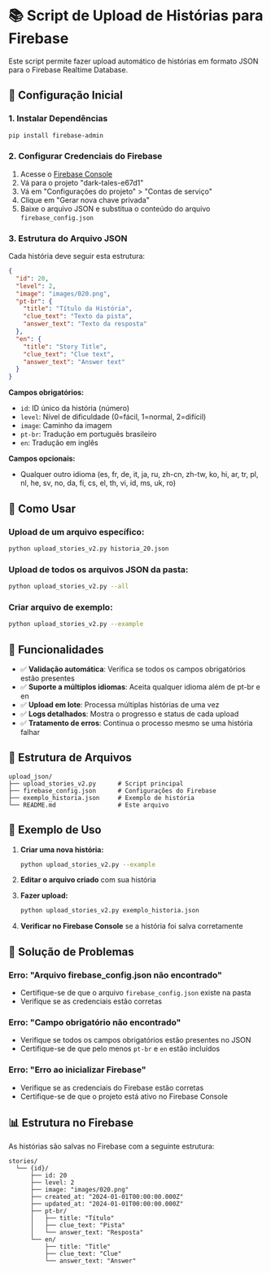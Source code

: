 # 📚 Script de Upload de Histórias para Firebase

Este script permite fazer upload automático de histórias em formato JSON para o Firebase Realtime Database.

## 🚀 Configuração Inicial

### 1. Instalar Dependências

```bash
pip install firebase-admin
```

### 2. Configurar Credenciais do Firebase

1. Acesse o [Firebase Console](https://console.firebase.google.com/)
2. Vá para o projeto "dark-tales-e67d1"
3. Vá em "Configurações do projeto" > "Contas de serviço"
4. Clique em "Gerar nova chave privada"
5. Baixe o arquivo JSON e substitua o conteúdo do arquivo `firebase_config.json`

### 3. Estrutura do Arquivo JSON

Cada história deve seguir esta estrutura:

```json
{
  "id": 20,
  "level": 2,
  "image": "images/020.png",
  "pt-br": {
    "title": "Título da História",
    "clue_text": "Texto da pista",
    "answer_text": "Texto da resposta"
  },
  "en": {
    "title": "Story Title",
    "clue_text": "Clue text",
    "answer_text": "Answer text"
  }
}
```

**Campos obrigatórios:**
- `id`: ID único da história (número)
- `level`: Nível de dificuldade (0=fácil, 1=normal, 2=difícil)
- `image`: Caminho da imagem
- `pt-br`: Tradução em português brasileiro
- `en`: Tradução em inglês

**Campos opcionais:**
- Qualquer outro idioma (es, fr, de, it, ja, ru, zh-cn, zh-tw, ko, hi, ar, tr, pl, nl, he, sv, no, da, fi, cs, el, th, vi, id, ms, uk, ro)

## 📖 Como Usar

### Upload de um arquivo específico:
```bash
python upload_stories_v2.py historia_20.json
```

### Upload de todos os arquivos JSON da pasta:
```bash
python upload_stories_v2.py --all
```

### Criar arquivo de exemplo:
```bash
python upload_stories_v2.py --example
```

## 🔧 Funcionalidades

- ✅ **Validação automática**: Verifica se todos os campos obrigatórios estão presentes
- ✅ **Suporte a múltiplos idiomas**: Aceita qualquer idioma além de pt-br e en
- ✅ **Upload em lote**: Processa múltiplas histórias de uma vez
- ✅ **Logs detalhados**: Mostra o progresso e status de cada upload
- ✅ **Tratamento de erros**: Continua o processo mesmo se uma história falhar

## 📁 Estrutura de Arquivos

```
upload_json/
├── upload_stories_v2.py      # Script principal
├── firebase_config.json      # Configurações do Firebase
├── exemplo_historia.json     # Exemplo de história
└── README.md                 # Este arquivo
```

## 🎯 Exemplo de Uso

1. **Criar uma nova história:**
   ```bash
   python upload_stories_v2.py --example
   ```

2. **Editar o arquivo criado** com sua história

3. **Fazer upload:**
   ```bash
   python upload_stories_v2.py exemplo_historia.json
   ```

4. **Verificar no Firebase Console** se a história foi salva corretamente

## 🚨 Solução de Problemas

### Erro: "Arquivo firebase_config.json não encontrado"
- Certifique-se de que o arquivo `firebase_config.json` existe na pasta
- Verifique se as credenciais estão corretas

### Erro: "Campo obrigatório não encontrado"
- Verifique se todos os campos obrigatórios estão presentes no JSON
- Certifique-se de que pelo menos `pt-br` e `en` estão incluídos

### Erro: "Erro ao inicializar Firebase"
- Verifique se as credenciais do Firebase estão corretas
- Certifique-se de que o projeto está ativo no Firebase Console

## 📊 Estrutura no Firebase

As histórias são salvas no Firebase com a seguinte estrutura:

```
stories/
  └── {id}/
      ├── id: 20
      ├── level: 2
      ├── image: "images/020.png"
      ├── created_at: "2024-01-01T00:00:00.000Z"
      ├── updated_at: "2024-01-01T00:00:00.000Z"
      ├── pt-br/
      │   ├── title: "Título"
      │   ├── clue_text: "Pista"
      │   └── answer_text: "Resposta"
      └── en/
          ├── title: "Title"
          ├── clue_text: "Clue"
          └── answer_text: "Answer"
```
